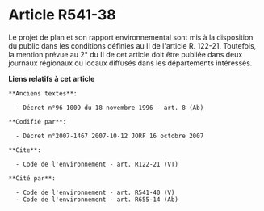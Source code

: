 # Article R541-38

Le projet de plan et son rapport environnemental sont mis à la disposition du public dans les conditions définies au II de
l'article R. 122-21. Toutefois, la mention prévue au 2° du II de cet article doit être publiée dans deux journaux régionaux
ou locaux diffusés dans les départements intéressés.

**Liens relatifs à cet article**

	**Anciens textes**:

	  - Décret n°96-1009 du 18 novembre 1996 - art. 8 (Ab)

	**Codifié par**:

	  - Décret n°2007-1467 2007-10-12 JORF 16 octobre 2007

	**Cite**:

	  - Code de l'environnement - art. R122-21 (VT)

	**Cité par**:

	  - Code de l'environnement - art. R541-40 (V)
	  - Code de l'environnement - art. R655-14 (Ab)
